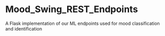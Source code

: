 # Mood_Swing_REST_Endpoints
A Flask implementation of our ML endpoints used for mood classification and identification
